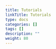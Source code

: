 ```yaml
---
title: Tutorials
linkTitle: Tutorials
type: docs
categories: []
tags: []
description: ""
weight: 80
---
```

